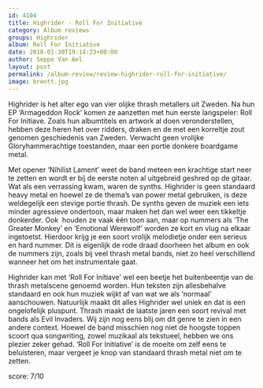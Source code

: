 ```yaml
---
id: 4104
title: Highrider - Roll For Initiative
category: Album reviews
groups: Highrider
album: Roll For Initiative
date: 2018-01-30T19:14:23+00:00
author: Seppe Van Ael
layout: post
permalink: /album-review/review-highrider-roll-for-initiative/
image: brentt.jpg
---
```

Highrider is het alter ego van vier olijke thrash metallers uit Zweden. Na hun EP ‘Armageddon Rock’ komen ze aanzetten met hun eerste langspeler: Roll For Initiave. Zoals hun albumtitels en artwork al doen veronderstellen, hebben deze heren het over ridders, draken en de met een korreltje zout genomen geschiedenis van Zweden. Verwacht geen vrolijke Gloryhammerachtige toestanden, maar een portie donkere boardgame metal.

Met opener ‘Nihilist Lament’ weet de band meteen een krachtige start neer te zetten en wordt er bij de eerste noten al uitgebreid geshred op de gitaar. Wat als een verrassing kwam, waren de synths. Highrider is geen standaard heavy metal en hoewel ze de thema’s van power metal gebruiken, is deze weldegelijk een stevige portie thrash. De synths geven de muziek een iets minder agressieve ondertoon, maar maken het dan wel weer een tikkeltje donkerder. Ook  houden ze vaak één toon aan, maar op nummers als ‘The Greater Monkey’ en ‘Emotional Werewolf’ worden ze kort en vlug na elkaar ingetoetst. Hierdoor krijg je een soort vrolijk melodietje onder een serieus en hard nummer. Dit is eigenlijk de rode draad doorheen het album en ook de nummers zijn, zoals bij veel thrash metal bands, niet zo heel verschillend wanneer het om het instrumentale gaat.

Highrider kan met ‘Roll For Initiave’ wel een beetje het buitenbeentje van de thrash metalscene genoemd worden. Hun teksten zijn allesbehalve standaard en ook hun muziek wijkt af van wat we als ‘normaal’ aanschouwen. Natuurlijk maakt dit alles Highrider wel uniek en dat is een ongelofelijk pluspunt. Thrash maakt de laatste jaren een soort revival met bands als Evil Invaders. Wij zijn nog eens blij om dit genre te zien in een andere context. Hoewel de band misschien nog niet de hoogste toppen scoort qua songwriting, zowel muzikaal als tekstueel, hebben we ons plezier zeker gehad. ‘Roll For Initiative’ is de moeite om zelf eens te beluisteren, maar vergeet je knop van standaard thrash metal niet om te zetten.

score: 7/10
